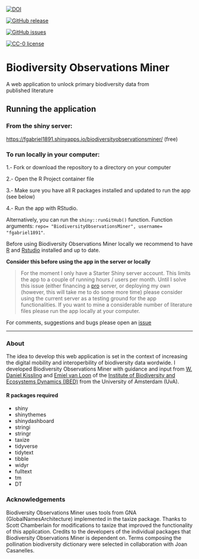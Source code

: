 [![DOI](https://zenodo.org/badge/DOI/10.5281/zenodo.1036826.svg)](https://doi.org/10.5281/zenodo.1036826)

[![GitHub release](https://img.shields.io/github/release/Naereen/StrapDown.js.svg)](https://GitHub.com/fgabriel1891/BiodiversityObservationsMiner/releases/)

[![GitHub issues](https://img.shields.io/github/issues/Naereen/StrapDown.js.svg)](https://GitHub.com/fgabriel1891/BiodiversityObservationsMiner/issues/)

[![CC-0 license](https://img.shields.io/badge/License-CC--0-blue.svg)](https://creativecommons.org/licenses/by-nd/4.0)


# Biodiversity Observations Miner

A web application to unlock primary biodiversity data from published literature

## Running the application 

### From the shiny server: 

https://fgabriel1891.shinyapps.io/biodiversityobservationsminer/  (free)

### To run locally in your computer:  
 
 1.- Fork or download the repository to a directory on your computer
 
 2.- Open the R Project container file
 
 3.- Make sure you have all R packages installed and updated to run the app (see below) 
 
 4.- Run the app with RStudio. 
 
 Alternatively, you can run the `shiny::runGitHub()` function. Function arguments: `repo= "BiodiversityObservationsMiner", username= "fgabriel1891"`.
 
 Before using Biodiversity Observations Miner locally we recommend to have [R](https://www.r-project.org/) and [Rstudio](https://www.rstudio.com/) installed and up to date. 

**Consider this before using the app in the server or locally**

>  For the moment I only have a Starter Shiny server account. This limits the app to a couple of running hours / users per month. Until I solve this issue (either financing a [pro](https://www.rstudio.com/products/shiny-server-pro/) server, or deploying my own (however, this will take me to do some more time)  please consider using the current server as a testing ground for the app functionalities. If you want to mine a considerable number of literature files please run the app locally at your computer. 


For comments, suggestions and bugs please open an [issue](https://github.com/fgabriel1891/BiodiversityObservationsMiner/issues/new)

--------

### About 

The idea to develop this web application is set in the context of increasing the digital mobility and interoperbility of biodiversity data wordwide. I developed Biodiversity Observations Miner with guidance and input from [W. Daniel Kissling](https://www.danielkissling.de/) and [Emiel van Loon](https://staff.fnwi.uva.nl/e.e.vanloon/) of the [Institute of Biodiversity and Ecosystems Dynamics (IBED)](http://ibed.uva.nl/) from the University of Amsterdam (UvA). 

#### R packages required

- shiny
- shinythemes
- shinydashboard
- stringi
- stringr
- taxize
- tidyverse
- tidytext
- tibble
- widyr
- fulltext
- tm
- DT

### Acknowledgements 

Biodiversity Observations Miner uses tools from GNA (GlobalNamesArchitecture) implemented in the taxize package. Thanks to Scott Chamberlain for modifications to taxize that improved the functionality of this application. Credits to the developers of the individual packages that Biodiversity Observations Miner is dependent on. Terms composing the pollination biodiversity dictionary were selected in collaboration with Joan Casanelles. 
